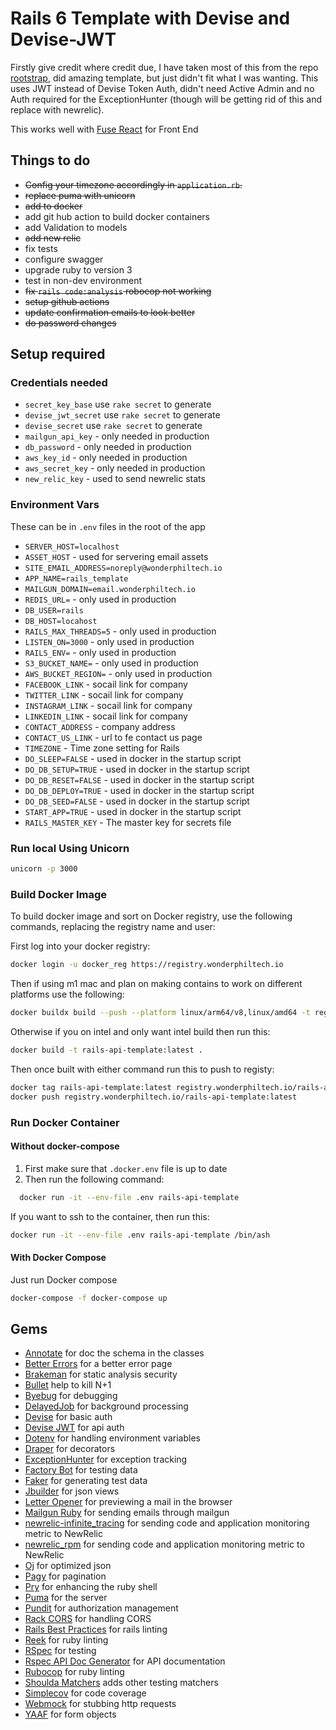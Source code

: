 # Rails 6 Template with Devise and Devise-JWT

Firstly give credit where credit due, I have taken most of this from the repo [rootstrap](https://github.com/rootstrap/rails_api_base), did amazing template, but just didn't fit
what I was wanting.  This uses JWT instead of Devise Token Auth, didn't need Active Admin and no Auth required for the ExceptionHunter (though will be getting rid of this and replace with newrelic).

This works well with [Fuse React](https://fusetheme.com/admin-templates/react/) for Front End

## Things to do

- ~~Config your timezone accordingly in `application.rb`.~~
- ~~replace puma with unicorn~~
- ~~add to docker~~
- add git hub action to build docker containers
- add Validation to models
- ~~add new relic~~
- fix tests
- configure swagger
- upgrade ruby to version 3
- test in non-dev environment
- ~~fix `rails code:analysis` robocop not working~~
- ~~setup github actions~~
- ~~update confirmation emails to look better~~
- ~~do password changes~~

## Setup required

### Credentials needed

- `secret_key_base` use `rake secret` to generate
- `devise_jwt_secret` use `rake secret` to generate
- `devise_secret` use `rake secret` to generate
- `mailgun_api_key` - only needed in production
- `db_password` - only needed in production
- `aws_key_id` - only needed in production
- `aws_secret_key` - only needed in production
- `new_relic_key` - used to send newrelic stats

### Environment Vars

These can be in `.env` files in the root of the app

- `SERVER_HOST=localhost`
- `ASSET_HOST` - used for servering email assets
- `SITE_EMAIL_ADDRESS=noreply@wonderphiltech.io`
- `APP_NAME=rails_template`
- `MAILGUN_DOMAIN=email.wonderphiltech.io`
- `REDIS_URL=` - only used in production
- `DB_USER=rails`
- `DB_HOST=locahost`
- `RAILS_MAX_THREADS=5` - only used in production
- `LISTEN_ON=3000` - only used in production
- `RAILS_ENV=` - only used in production
- `S3_BUCKET_NAME=` - only used in production
- `AWS_BUCKET_REGION=` - only used in production
- `FACEBOOK_LINK` - socail link for company
- `TWITTER_LINK` - socail link for company
- `INSTAGRAM_LINK` - socail link for company
- `LINKEDIN_LINK` - socail link for company
- `CONTACT_ADDRESS` - company address
- `CONTACT_US_LINK` - url to fe contact us page
- `TIMEZONE` - Time zone setting for Rails
- `DO_SLEEP=FALSE` - used in docker in the startup script
- `DO_DB_SETUP=TRUE` - used in docker in the startup script
- `DO_DB_RESET=FALSE` - used in docker in the startup script
- `DO_DB_DEPLOY=TRUE` - used in docker in the startup script
- `DO_DB_SEED=FALSE` - used in docker in the startup script
- `START_APP=TRUE` - used in docker in the startup script
- `RAILS_MASTER_KEY` - The master key for secrets file

### Run local Using Unicorn

```bash
unicorn -p 3000
```

### Build Docker Image

To build docker image and sort on Docker registry, use the following commands, replacing the registry name and user:

First log into your docker registry:

```bash
docker login -u docker_reg https://registry.wonderphiltech.io
```

Then if using m1 mac and plan on making contains to work on different platforms use the following:

```bash
docker buildx build --push --platform linux/arm64/v8,linux/amd64 -t registry.wonderphiltech.io/rails-api-template-x:latest . 
```

Otherwise if you on intel and only want intel build then run this:

```bash
docker build -t rails-api-template:latest .
```

Then once built with either command run this to push to registy:

```bash
docker tag rails-api-template:latest registry.wonderphiltech.io/rails-api-template:latest && \
docker push registry.wonderphiltech.io/rails-api-template:latest
```

### Run Docker Container

#### Without docker-compose

1. First make sure that `.docker.env` file is up to date
2. Then run the following command:
  
```bash
  docker run -it --env-file .env rails-api-template  
```

If you want to ssh to the container, then run this:

```bash
docker run -it --env-file .env rails-api-template /bin/ash
```

#### With Docker Compose

Just run Docker compose

```bash
docker-compose -f docker-compose up
```

## Gems

- [Annotate](https://github.com/ctran/annotate_models) for doc the schema in the classes
- [Better Errors](https://github.com/charliesome/better_errors) for a better error page
- [Brakeman](https://github.com/presidentbeef/brakeman) for static analysis security
- [Bullet](https://github.com/flyerhzm/bullet) help to kill N+1
- [Byebug](https://github.com/deivid-rodriguez/byebug) for debugging
- [DelayedJob](https://github.com/collectiveidea/delayed_job) for background processing
- [Devise](https://github.com/plataformatec/devise) for basic auth
- [Devise JWT](https://github.com/waiting-for-dev/devise-jwt) for api auth
- [Dotenv](https://github.com/bkeepers/dotenv) for handling environment variables
- [Draper](https://github.com/drapergem/draper) for decorators
- [ExceptionHunter](https://github.com/rootstrap/exception_hunter) for exception tracking
- [Factory Bot](https://github.com/thoughtbot/factory_bot) for testing data
- [Faker](https://github.com/stympy/faker) for generating test data
- [Jbuilder](https://github.com/rails/jbuilder) for json views
- [Letter Opener](https://github.com/ryanb/letter_opener) for previewing a mail in the browser
- [Mailgun Ruby](https://github.com/mailgun/mailgun-ruby) for sending emails through mailgun
- [newrelic-infinite_tracing](https://newrelic.com) for sending code and application monitoring metric to NewRelic
- [newrelic_rpm](https://newrelic.com) for sending code and application monitoring metric to NewRelic
- [Oj](https://github.com/ohler55/oj) for optimized json
- [Pagy](https://github.com/ddnexus/pagy) for pagination
- [Pry](https://github.com/pry/pry) for enhancing the ruby shell
- [Puma](https://github.com/puma/puma) for the server
- [Pundit](https://github.com/varvet/pundit) for authorization management
- [Rack CORS](https://github.com/cyu/rack-cors) for handling CORS
- [Rails Best Practices](https://github.com/flyerhzm/rails_best_practices) for rails linting
- [Reek](https://github.com/troessner/reek) for ruby linting
- [RSpec](https://github.com/rspec/rspec) for testing
- [Rspec API Doc Generator](https://github.com/zipmark/rspec_api_documentation) for API documentation
- [Rubocop](https://github.com/bbatsov/rubocop/) for ruby linting
- [Shoulda Matchers](https://github.com/thoughtbot/shoulda-matchers) adds other testing matchers
- [Simplecov](https://github.com/colszowka/simplecov) for code coverage
- [Webmock](https://github.com/bblimke/webmock) for stubbing http requests
- [YAAF](https://github.com/rootstrap/yaaf) for form objects
